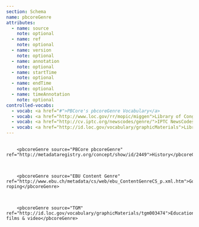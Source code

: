 ```yaml
---
section: Schema
name: pbcoreGenre
attributes:
  - name: source
    note: optional
  - name: ref
    note: optional
  - name: version
    note: optional
  - name: annotation
    note: optional
  - name: startTime
    note: optional
  - name: endTime
    note: optional
  - name: timeAnnotation
    note: optional
controlled-vocabs:
  - vocab: <a href="#">PBCore's pbcoreGenre Vocabulary</a>
  - vocab: <a href="http://www.loc.gov/rr/mopic/miggen">Library of Congress Moving Image Genre-Form Guide</a>
  - vocab: <a href="http://cv.iptc.org/newscodes/genre/">IPTC NewsCodes Genres</a>
  - vocab: <a href="http://id.loc.gov/vocabulary/graphicMaterials">Library of Congress for Graphic Materials</a>
---
```

<pre>
  <code>
    &lt;pbcoreGenre source=&quot;PBCore pbcoreGenre&quot; ref=&quot;http://metadataregistry.org/concept/show/id/2449&quot;&gt;History&lt;/pbcoreGenre&gt;
  </code>
</pre>

<pre>
  <code>
    &lt;pbcoreGenre source=&quot;EBU Content Genre&quot; ref=&quot;http://www.ebu.ch/metadata/cs/web/ebu_ContentGenreCS_p.xml.htm&quot;&gt;Goat roping&lt;/pbcoreGenre&gt;
  </code>
</pre>


<pre>
  <code>
    &lt;pbcoreGenre source=&quot;TGM&quot; ref=&quot;http://id.loc.gov/vocabulary/graphicMaterials/tgm003474&quot;&gt;Educational/cultural films &amp; video&lt;/pbcoreGenre&gt;
  </code>
</pre>
